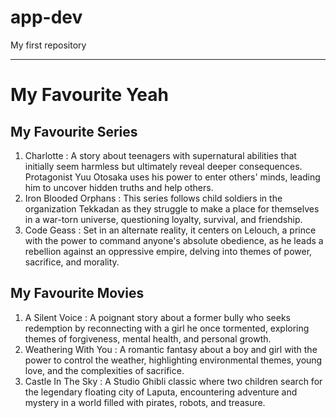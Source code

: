 # app-dev
My first repository

--- 

# My Favourite Yeah
## My Favourite Series
1. Charlotte
: A story about teenagers with supernatural abilities that initially seem harmless but ultimately reveal deeper consequences. Protagonist Yuu Otosaka uses his power to enter others' minds, leading him to uncover hidden truths and help others.
2.  Iron Blooded Orphans
: This series follows child soldiers in the organization Tekkadan as they struggle to make a place for themselves in a war-torn universe, questioning loyalty, survival, and friendship.
3.  Code Geass
: Set in an alternate reality, it centers on Lelouch, a prince with the power to command anyone's absolute obedience, as he leads a rebellion against an oppressive empire, delving into themes of power, sacrifice, and morality.
## My Favourite Movies
1. A Silent Voice
: A poignant story about a former bully who seeks redemption by reconnecting with a girl he once tormented, exploring themes of forgiveness, mental health, and personal growth.
2. Weathering With You
: A romantic fantasy about a boy and girl with the power to control the weather, highlighting environmental themes, young love, and the complexities of sacrifice.
3. Castle In The Sky
: A Studio Ghibli classic where two children search for the legendary floating city of Laputa, encountering adventure and mystery in a world filled with pirates, robots, and treasure.
